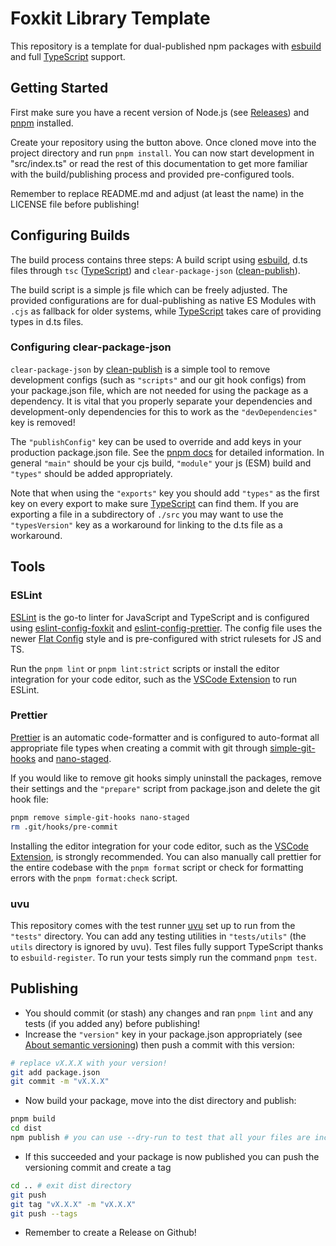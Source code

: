 # Foxkit Library Template

This repository is a template for dual-published npm packages with [esbuild] and full [TypeScript] support.

## Getting Started

First make sure you have a recent version of Node.js (see [Releases](https://nodejs.dev/en/about/releases/)) and [pnpm] installed.

Create your repository using the button above. Once cloned move into the project directory and run `pnpm install`. You can now start development in "src/index.ts" or read the rest of this documentation to get more familiar with the build/publishing process and provided pre-configured tools.

Remember to replace README.md and adjust (at least the name) in the LICENSE file before publishing!

## Configuring Builds

The build process contains three steps: A build script using [esbuild], d.ts files through `tsc` ([TypeScript]) and `clear-package-json` ([clean-publish]).

The build script is a simple js file which can be freely adjusted. The provided configurations are for dual-publishing as native ES Modules with `.cjs` as fallback for older systems, while [TypeScript] takes care of providing types in d.ts files.

### Configuring clear-package-json

`clear-package-json` by [clean-publish] is a simple tool to remove development configs (such as `"scripts"` and our git hook configs) from your package.json file, which are not needed for using the package as a dependency. It is vital that you properly separate your dependencies and development-only dependencies for this to work as the `"devDependencies"` key is removed!

The `"publishConfig"` key can be used to override and add keys in your production package.json file. See the [pnpm docs](https://pnpm.io/package_json#publishconfig) for detailed information. In general `"main"` should be your cjs build, `"module"` your js (ESM) build and `"types"` should be added appropriately.

Note that when using the `"exports"` key you should add `"types"` as the first key on every export to make sure [TypeScript] can find them. If you are exporting a file in a subdirectory of `./src` you may want to use the `"typesVersion"` key as a workaround for linking to the d.ts file as a workaround.

## Tools

### ESLint

[ESLint] is the go-to linter for JavaScript and TypeScript and is configured using [eslint-config-foxkit] and [eslint-config-prettier]. The config file uses the newer [Flat Config] style and is pre-configured with strict rulesets for JS and TS.

Run the `pnpm lint` or `pnpm lint:strict` scripts or install the editor integration for your code editor, such as the [VSCode Extension](https://marketplace.visualstudio.com/items?itemName=dbaeumer.vscode-eslint) to run ESLint.

### Prettier

[Prettier] is an automatic code-formatter and is configured to auto-format all appropriate file types when creating a commit with git through [simple-git-hooks] and [nano-staged].

If you would like to remove git hooks simply uninstall the packages, remove their settings and the `"prepare"` script from package.json and delete the git hook file:

```sh
pnpm remove simple-git-hooks nano-staged
rm .git/hooks/pre-commit
```

Installing the editor integration for your code editor, such as the [VSCode Extension](https://marketplace.visualstudio.com/items?itemName=esbenp.prettier-vscode), is strongly recommended. You can also manually call prettier for the entire codebase with the `pnpm format` script or check for formatting errors with the `pnpm format:check` script.

### uvu

This repository comes with the test runner [uvu] set up to run from the `"tests"` directory. You can add any testing utilities in `"tests/utils"` (the `utils` directory is ignored by uvu). Test files fully support TypeScript thanks to `esbuild-register`. To run your tests simply run the command `pnpm test`.

## Publishing

- You should commit (or stash) any changes and ran `pnpm lint` and any tests (if you added any) before publishing!
- Increase the `"version"` key in your package.json appropriately (see [About semantic versioning](https://docs.npmjs.com/about-semantic-versioning)) then push a commit with this version:

```sh
# replace vX.X.X with your version!
git add package.json
git commit -m "vX.X.X"
```

- Now build your package, move into the dist directory and publish:

```sh
pnpm build
cd dist
npm publish # you can use --dry-run to test that all your files are included properly!
```

- If this succeeded and your package is now published you can push the versioning commit and create a tag

```sh
cd .. # exit dist directory
git push
git tag "vX.X.X" -m "vX.X.X"
git push --tags
```

- Remember to create a Release on Github!

[esbuild]: https://esbuild.github.io/
[TypeScript]: https://www.typescriptlang.org/
[pnpm]: https://pnpm.io/
[clean-publish]: https://github.com/shashkovdanil/clean-publish#publish-config
[ESLint]: https://eslint.org/
[eslint-config-foxkit]: https://github.com/foxkit-js/eslint-config-foxkit
[eslint-config-prettier]: https://github.com/prettier/eslint-config-prettier
[Flat Config]: https://eslint.org/docs/latest/use/configure/configuration-files-new
[Prettier]: https://prettier.io/
[simple-git-hooks]: https://github.com/toplenboren/simple-git-hooks
[nano-staged]: https://github.com/usmanyunusov/nano-staged
[uvu]: https://github.com/lukeed/uvu
